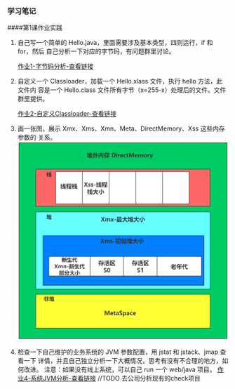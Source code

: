 ### 学习笔记
####第1课作业实践
1. 自己写一个简单的 Hello.java，里面需要涉及基本类型，四则运行，if 和 for，然后
  自己分析一下对应的字节码，有问题群里讨论。

    [作业1-字节码分析-查看链接](./code/homework/%E4%BD%9C%E4%B8%9A1-%E5%AD%97%E8%8A%82%E7%A0%81%E5%88%86%E6%9E%90.md)

2. 自定义一个 Classloader，加载一个 Hello.xlass 文件，执行 hello 方法，此文件内
  容是一个 Hello.class 文件所有字节（x=255-x）处理后的文件。文件群里提供。

    [作业2-自定义Classloader-查看链接](./code/homework/MyClassLoader.java)

3. 画一张图，展示 Xmx、Xms、Xmn、Meta、DirectMemory、Xss 这些内存参数的
  关系。
  ![内存参数图](./code/homework/%E4%BD%9C%E4%B8%9A3-%E5%86%85%E5%AD%98%E5%8F%82%E6%95%B0%E5%85%B3%E7%B3%BB%E5%9B%BE.png)

4. 检查一下自己维护的业务系统的 JVM 参数配置，用 jstat 和 jstack、jmap 查看一下
  详情，并且自己独立分析一下大概情况，思考有没有不合理的地方，如何改进。
  注意：如果没有线上系统，可以自己 run 一个 web/java 项目。
  [作业4-系统JVM分析-查看链接](./code/homework/作业4-系统JVM分析.md)
  //TODO 去公司分析现有的check项目


